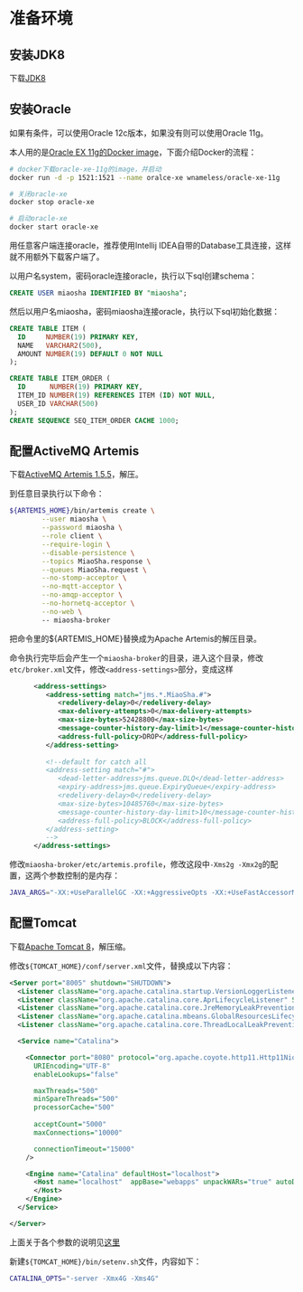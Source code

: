 # 准备环境

## 安装JDK8

下载[JDK8](http://www.oracle.com/technetwork/java/javase/downloads/jdk8-downloads-2133151.html)

## 安装Oracle

如果有条件，可以使用Oracle 12c版本，如果没有则可以使用Oracle 11g。

本人用的是[Oracle EX 11g的Docker image](https://hub.docker.com/r/wnameless/oracle-xe-11g/)，下面介绍Docker的流程：

```bash
# docker下载oracle-xe-11g的image，并启动
docker run -d -p 1521:1521 --name oralce-xe wnameless/oracle-xe-11g

# 关闭oracle-xe
docker stop oracle-xe

# 启动oracle-xe
docker start oracle-xe
```

用任意客户端连接oracle，推荐使用Intellij IDEA自带的Database工具连接，这样就不用额外下载客户端了。

以用户名system，密码oracle连接oracle，执行以下sql创建schema：

```sql
CREATE USER miaosha IDENTIFIED BY "miaosha";
```

然后以用户名miaosha，密码miaosha连接oracle，执行以下sql初始化数据：

```sql
CREATE TABLE ITEM (
  ID     NUMBER(19) PRIMARY KEY,
  NAME   VARCHAR2(500),
  AMOUNT NUMBER(19) DEFAULT 0 NOT NULL
);

CREATE TABLE ITEM_ORDER (
  ID      NUMBER(19) PRIMARY KEY,
  ITEM_ID NUMBER(19) REFERENCES ITEM (ID) NOT NULL,
  USER_ID VARCHAR(500)
);
CREATE SEQUENCE SEQ_ITEM_ORDER CACHE 1000;
```

## 配置ActiveMQ Artemis

下载[ActiveMQ Artemis 1.5.5](http://activemq.apache.org/artemis/download.html)，解压。

到任意目录执行以下命令：

```bash
${ARTEMIS_HOME}/bin/artemis create \
        --user miaosha \
        --password miaosha \
        --role client \
        --require-login \
        --disable-persistence \
        --topics MiaoSha.response \
        --queues MiaoSha.request \
        --no-stomp-acceptor \
        --no-mqtt-acceptor \
        --no-amqp-acceptor \
        --no-hornetq-acceptor \
        --no-web \
        -- miaosha-broker
```

把命令里的${ARTEMIS_HOME}替换成为Apache Artemis的解压目录。

命令执行完毕后会产生一个``miaosha-broker``的目录，进入这个目录，修改``etc/broker.xml``文件，修改``<address-settings>``部分，变成这样

```xml
      <address-settings>
         <address-setting match="jms.*.MiaoSha.#">
            <redelivery-delay>0</redelivery-delay>
            <max-delivery-attempts>0</max-delivery-attempts>
            <max-size-bytes>52428800</max-size-bytes>
            <message-counter-history-day-limit>1</message-counter-history-day-limit>
            <address-full-policy>DROP</address-full-policy>
         </address-setting>
  
         <!--default for catch all
         <address-setting match="#">
            <dead-letter-address>jms.queue.DLQ</dead-letter-address>
            <expiry-address>jms.queue.ExpiryQueue</expiry-address>
            <redelivery-delay>0</redelivery-delay>
            <max-size-bytes>10485760</max-size-bytes>
            <message-counter-history-day-limit>10</message-counter-history-day-limit>
            <address-full-policy>BLOCK</address-full-policy>
         </address-setting>
         -->
      </address-settings>
```

修改``miaosha-broker/etc/artemis.profile``，修改这段中``-Xms2g -Xmx2g``的配置，这两个参数控制的是内存：

```bash
JAVA_ARGS="-XX:+UseParallelGC -XX:+AggressiveOpts -XX:+UseFastAccessorMethods -Xms2g -Xmx2g"
```

## 配置Tomcat

下载[Apache Tomcat 8](http://tomcat.apache.org/download-80.cgi)，解压缩。

修改``${TOMCAT_HOME}/conf/server.xml``文件，替换成以下内容：

```xml
<Server port="8005" shutdown="SHUTDOWN">
  <Listener className="org.apache.catalina.startup.VersionLoggerListener" />
  <Listener className="org.apache.catalina.core.AprLifecycleListener" SSLEngine="on" />
  <Listener className="org.apache.catalina.core.JreMemoryLeakPreventionListener" />
  <Listener className="org.apache.catalina.mbeans.GlobalResourcesLifecycleListener" />
  <Listener className="org.apache.catalina.core.ThreadLocalLeakPreventionListener" />

  <Service name="Catalina">

    <Connector port="8080" protocol="org.apache.coyote.http11.Http11Nio2Protocol"
      URIEncoding="UTF-8"
      enableLookups="false"

      maxThreads="500"
      minSpareThreads="500"
      processorCache="500"
      
      acceptCount="5000"
      maxConnections="10000"

      connectionTimeout="15000"  
    />

    <Engine name="Catalina" defaultHost="localhost">
      <Host name="localhost"  appBase="webapps" unpackWARs="true" autoDeploy="true">
      </Host>
    </Engine>
  </Service>

</Server>
```

上面关于各个参数的说明见[这里](http://tomcat.apache.org/tomcat-8.5-doc/config/http.html)

新建``${TOMCAT_HOME}/bin/setenv.sh``文件，内容如下：

```bash
CATALINA_OPTS="-server -Xmx4G -Xms4G"
```
